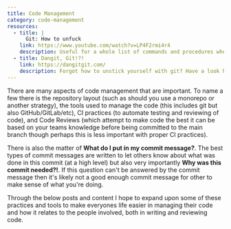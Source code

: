 ```yaml
---
title: Code Management
category: code-management
resources:
  - title: |
      Git: How to unfuck
    link: https://www.youtube.com/watch?v=LP4F2rmi4r4
    description: Useful for a whole list of commands and procedures when you're in a broken state
  - title: Dangit, Git!?!
    link: https://dangitgit.com/
    description: Forgot how to unstick yourself with git? Have a look here
---
```


There are many aspects of code management that are important. To name a few there is the repository layout (such as should you use a monorepo or another strategy), the tools used to manage the code (this includes git but also GitHub/GitLab/etc), CI practices (to automate testing and reviewing of code), and Code Reviews (which attempt to make code the best it can be based on your teams knowledge before being committed to the main branch though perhaps this is less important with proper CI practices).

There is also the matter of **What do I put in my commit message?**. The best types of commit messages are written to let others know about what was done in this commit (at a high level) but also very importantly **Why was this commit needed?!**. If this question can't be answered by the commit message then it's likely not a good enough commit message for other to make sense of what you're doing.

Through the below posts and content I hope to expand upon some of these practices and tools to make everyones life easier in managing their code and how it relates to the people involved, both in writing and reviewing code.
